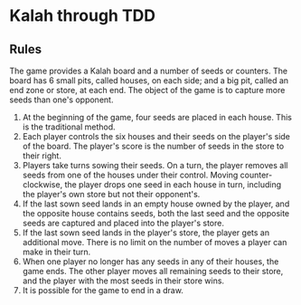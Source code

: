 # Kalah through TDD

## Rules

The game provides a Kalah board and a number of seeds or counters. The board has 6 small pits, called houses, on each side; and a big pit, called an end zone or store, at each end. The object of the game is to capture more seeds than one's opponent.

1. At the beginning of the game, four seeds are placed in each house. This is the traditional method.
2. Each player controls the six houses and their seeds on the player's side of the board. The player's score is the number of seeds in the store to their right.
3. Players take turns sowing their seeds. On a turn, the player removes all seeds from one of the houses under their control. Moving counter-clockwise, the player drops one seed in each house in turn, including the player's own store but not their opponent's.
4. If the last sown seed lands in an empty house owned by the player, and the opposite house contains seeds, both the last seed and the opposite seeds are captured and placed into the player's store.
5. If the last sown seed lands in the player's store, the player gets an additional move. There is no limit on the number of moves a player can make in their turn.
6. When one player no longer has any seeds in any of their houses, the game ends. The other player moves all remaining seeds to their store, and the player with the most seeds in their store wins.
7. It is possible for the game to end in a draw.